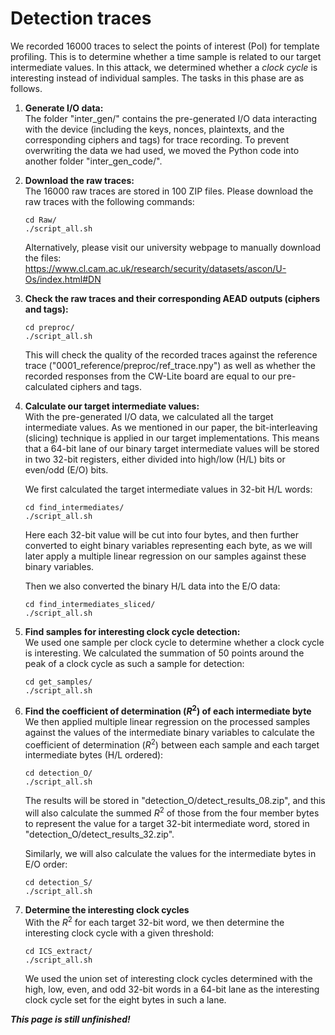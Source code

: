 # Detection traces  
We recorded 16000 traces to select the points of interest (PoI) for template profiling. This is to determine whether a time sample is related to our target intermediate values. In this attack, we determined whether a _clock cycle_ is interesting instead of individual samples. The tasks in this phase are as follows.  

1. **Generate I/O data:**  
   The folder "inter\_gen/" contains the pre-generated I/O data interacting with the device (including the keys, nonces, plaintexts, and the corresponding ciphers and tags) for trace recording. To prevent overwriting the data we had used, we moved the Python code into another folder "inter\_gen\_code/".  

2. **Download the raw traces:**  
   The 16000 raw traces are stored in 100 ZIP files. Please download the raw traces with the following commands:
   
   `cd Raw/`  
   `./script_all.sh`
   
   Alternatively, please visit our university webpage to manually download the files:  
   https://www.cl.cam.ac.uk/research/security/datasets/ascon/U-Os/index.html#DN  

3. **Check the raw traces and their corresponding AEAD outputs (ciphers and tags):**
   
   `cd preproc/`  
   `./script_all.sh`
   
   This will check the quality of the recorded traces against the reference trace ("0001\_reference/preproc/ref\_trace.npy") as well as whether the recorded responses from the CW-Lite board are equal to our pre-calculated ciphers and tags.

4. **Calculate our target intermediate values:**  
   With the pre-generated I/O data, we calculated all the target intermediate values. As we mentioned in our paper, the bit-interleaving (slicing) technique is applied in our target implementations. This means that a 64-bit lane of our binary target intermediate values will be stored in two 32-bit registers, either divided into high/low (H/L) bits or even/odd (E/O) bits.

   We first calculated the target intermediate values in 32-bit H/L words:
   
   `cd find_intermediates/`  
   `./script_all.sh`
   
   Here each 32-bit value will be cut into four bytes, and then further converted to eight binary variables representing each byte, as we will later apply a multiple linear regression on our samples against these binary variables. 

   Then we also converted the binary H/L data into the E/O data:
   
   `cd find_intermediates_sliced/`  
   `./script_all.sh`  
   
5. **Find samples for interesting clock cycle detection:**  
   We used one sample per clock cycle to determine whether a clock cycle is interesting. We calculated the summation of 50 points around the peak of a clock cycle as such a sample for detection:
   
   `cd get_samples/`  
   `./script_all.sh`   

6. **Find the coefficient of determination (_R_<sup>2</sup>) of each intermediate byte**
   We then applied multiple linear regression on the processed samples against the values of the intermediate binary variables to calculate the coefficient of determination (_R_<sup>2</sup>) between each sample and each target intermediate bytes (H/L ordered):

   `cd detection_O/`  
   `./script_all.sh`  
   
   The results will be stored in "detection\_O/detect\_results\_08.zip", and this will also calculate the summed _R_<sup>2</sup> of those from the four member bytes to represent the value for a target 32-bit intermediate word, stored in "detection\_O/detect\_results\_32.zip".  
   
   Similarly, we will also calculate the values for the intermediate bytes in E/O order:
   
   `cd detection_S/`  
   `./script_all.sh`  

7. **Determine the interesting clock cycles**  
   With the _R_<sup>2</sup> for each target 32-bit word, we then determine the interesting clock cycle with a given threshold:  

   `cd ICS_extract/`  
   `./script_all.sh`  

   We used the union set of interesting clock cycles determined with the high, low, even, and odd 32-bit words in a 64-bit lane as the interesting clock cycle set for the eight bytes in such a lane.
   
***This page is still unfinished!***


<!--

<p>With the \(\sum R^2\) for 32-bit words, we then used the code in the following ZIP to extract the union set of interesting clock cycles for each lane of our target intermediate states:</p>

<ul>
<li><a href="U-Os/0002_detection/ICS_extract.zip">ICS_extract.zip (updated 2024-05-03)</a>.
</li>
</ul>

<p>After the extraction with different thresholds, we chose the union set of the interesting clock cycle with \(\sum R^2 > 0.004\) for all the later experiments:</p>

<ul>
<li><a href="U-Os/0002_detection/ICS_extract/ics_union_004.zip">ICS_extract/ics_union_004.zip (updated 2024-05-03)</a>.
</li>
</ul>
-->
